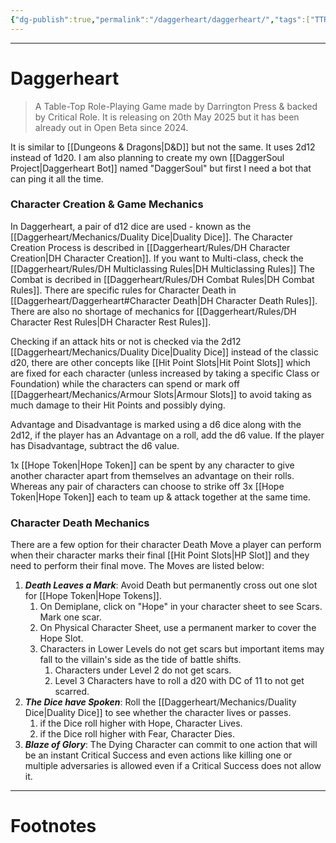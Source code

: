 ```yaml
---
{"dg-publish":true,"permalink":"/daggerheart/daggerheart/","tags":["TTRPG"]}
---
```



---
# Daggerheart
> A Table-Top Role-Playing Game made by Darrington Press & backed by Critical Role. It is releasing on 20th May 2025 but it has been already out in Open Beta since 2024.

It is similar to [[Dungeons & Dragons\|D&D]] but not the same. It uses 2d12 instead of 1d20. I am also planning to create my own [[DaggerSoul Project\|Daggerheart Bot]] named "DaggerSoul" but first I need a bot that can ping it all the time.

### Character Creation & Game Mechanics
In Daggerheart, a pair of d12 dice are used - known as the [[Daggerheart/Mechanics/Duality Dice\|Duality Dice]].
The Character Creation Process is described in [[Daggerheart/Rules/DH Character Creation\|DH Character Creation]].
If you want to Multi-class, check the [[Daggerheart/Rules/DH Multiclassing Rules\|DH Multiclassing Rules]]
The Combat is decribed in [[Daggerheart/Rules/DH Combat Rules\|DH Combat Rules]].
There are specific rules for Character Death in [[Daggerheart/Daggerheart#Character Death\|DH Character Death Rules]].
There are also no shortage of mechanics for [[Daggerheart/Rules/DH Character Rest Rules\|DH Character Rest Rules]].

Checking if an attack hits or not is checked via the 2d12 [[Daggerheart/Mechanics/Duality Dice\|Duality Dice]] instead of the classic d20, there are other concepts like [[Hit Point Slots\|Hit Point Slots]] which are fixed for each character (unless increased by taking a specific Class or Foundation) while the characters can spend or mark off [[Daggerheart/Mechanics/Armour Slots\|Armour Slots]] to avoid taking as much damage to their Hit Points and possibly dying. 

Advantage and Disadvantage is marked using a d6 dice along with the 2d12, if the player has an Advantage on a roll, add the d6 value. If the player has Disadvantage, subtract the d6 value.

1x [[Hope Token\|Hope Token]] can be spent by any character to give another character apart from themselves an advantage on their rolls. 
Whereas any pair of characters can choose to strike off 3x [[Hope Token\|Hope Token]] each to team up & attack together at the same time.

### Character Death Mechanics
There are a few option for their character Death Move a player can perform when their character marks their final [[Hit Point Slots\|HP Slot]] and they need to perform their final move. The Moves are listed below:
1. ***Death Leaves a Mark***: Avoid Death but permanently cross out one slot for [[Hope Token\|Hope Tokens]].
	1. On Demiplane, click on "Hope" in your character sheet to see Scars. Mark one scar.
	2. On Physical Character Sheet, use a permanent marker to cover the Hope Slot.
	3. Characters in Lower Levels do not get scars but important items may fall to the villain's side as the tide of battle shifts.
		1. Characters under Level 2 do not get scars.
		2. Level 3 Characters have to roll a d20 with DC of 11 to not get scarred.
2. ***The Dice have Spoken***: Roll the [[Daggerheart/Mechanics/Duality Dice\|Duality Dice]] to see whether the character lives or passes.
	1. if the Dice roll higher with Hope, Character Lives.
	2. if the Dice roll higher with Fear, Character Dies.
3. ***Blaze of Glory***: The Dying Character can commit to one action that will be an instant Critical Success and even actions like killing one or multiple adversaries is allowed even if a Critical Success does not allow it.

---
# Footnotes